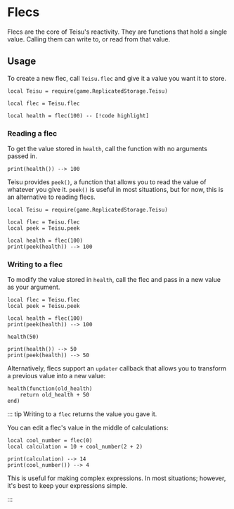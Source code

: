 # Flecs

Flecs are the core of Teisu's reactivity. They are functions that hold a single value. Calling them can write to, or read from that value.

## Usage

To create a new flec, call `Teisu.flec` and give it a value you want it to store.

```luau
local Teisu = require(game.ReplicatedStorage.Teisu)

local flec = Teisu.flec

local health = flec(100) -- [!code highlight]
```

### Reading a flec

To get the value stored in `health`, call the function with no arguments passed in.

```luau
print(health()) --> 100
```

Teisu provides `peek()`, a function that allows you to read the value of whatever you give it. `peek()` is useful in most situations, but for now, this is an alternative to reading flecs.

```luau
local Teisu = require(game.ReplicatedStorage.Teisu)

local flec = Teisu.flec
local peek = Teisu.peek

local health = flec(100)
print(peek(health)) --> 100
```

### Writing to a flec

To modify the value stored in `health`, call the flec and pass in a new value as your argument.

```luau
local flec = Teisu.flec
local peek = Teisu.peek

local health = flec(100)
print(peek(health)) --> 100

health(50)

print(health()) --> 50
print(peek(health)) --> 50
```

Alternatively, flecs support an `updater` callback that allows you to transform a previous value into a new value:

```luau
health(function(old_health)
    return old_health + 50
end)
```

::: tip Writing to a `flec` returns the value you gave it.

You can edit a flec's value in the middle of calculations:

```luau
local cool_number = flec(0)
local calculation = 10 + cool_number(2 + 2)

print(calculation) --> 14
print(cool_number()) --> 4
```

This is useful for making complex expressions. In most situations; however, it's best to keep your expressions simple.

:::